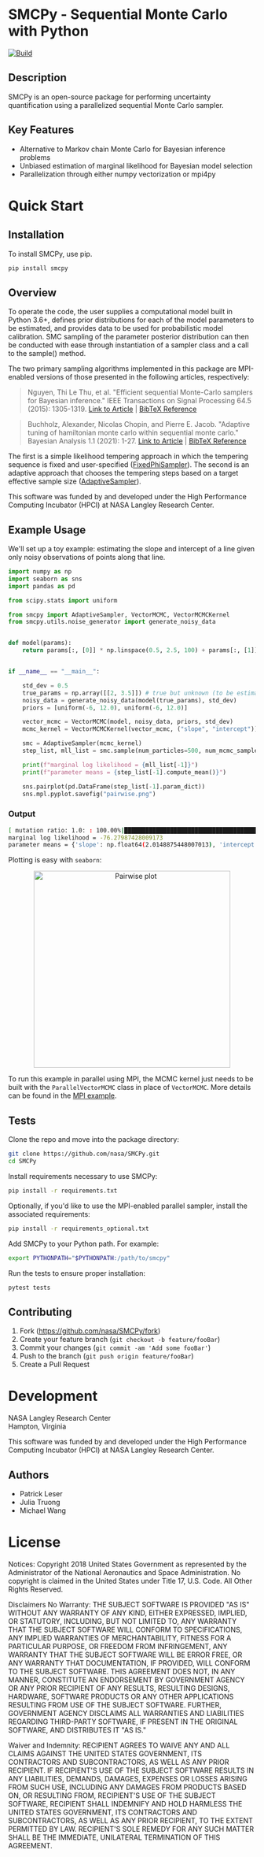 SMCPy - **S**equential **M**onte **C**arlo with **Py**thon 
==========================================================================
[![Build](https://github.com/nasa/SMCPy/actions/workflows/tests.yml/badge.svg)](https://github.com/nasa/SMCPy/actions)

## Description
SMCPy is an open-source package for performing uncertainty quantification using
a parallelized sequential Monte Carlo sampler.

## Key Features
* Alternative to Markov chain Monte Carlo for Bayesian inference problems
* Unbiased estimation of marginal likelihood for Bayesian model selection
* Parallelization through either numpy vectorization or mpi4py

# Quick Start

## Installation
To install SMCPy, use pip.
```sh
pip install smcpy
```

## Overview
To operate the code, the user supplies a computational model built in Python
3.6+, defines prior distributions for each of the model parameters to be
estimated, and provides data to be used for probabilistic model calibration. SMC
sampling of the parameter posterior distribution can then be conducted with ease
through instantiation of a sampler class and a call to the sample() method.

The two primary sampling algorithms implemented in this package are MPI-enabled
versions of those presented in the following articles, respectively:
> Nguyen, Thi Le Thu, et al. "Efficient sequential Monte-Carlo samplers for Bayesian
> inference." IEEE Transactions on Signal Processing 64.5 (2015): 1305-1319.
[Link to Article](https://ieeexplore.ieee.org/stamp/stamp.jsp?arnumber=7339702) | [BibTeX Reference](https://scholar.googleusercontent.com/scholar.bib?q=info:L7AZJvppx1MJ:scholar.google.com/&output=citation&scisdr=CgUT24-FENXorVVNYK0:AAGBfm0AAAAAXYJIeK1GJKW947imCXoXAkfc7yZjQ7Oo&scisig=AAGBfm0AAAAAXYJIeNYSGEVCrlauowP6jMwVMHB_blTp&scisf=4&ct=citation&cd=-1&hl=en)


> Buchholz, Alexander, Nicolas Chopin, and Pierre E. Jacob. "Adaptive tuning of
> hamiltonian monte carlo within sequential monte carlo." Bayesian Analysis
> 1.1 (2021): 1-27.
[Link to Article](https://projecteuclid.org/journals/bayesian-analysis/advance-publication/Adaptive-Tuning-of-Hamiltonian-Monte-Carlo-Within-Sequential-Monte-Carlo/10.1214/20-BA1222.full) | [BibTeX Reference](https://scholar.googleusercontent.com/scholar.bib?q=info:wkjyyAN3q3UJ:scholar.google.com/&output=citation&scisdr=CgUA1gUaENXokaHu_K0:AAGBfm0AAAAAYXbr5K0e7EUBTRYw-hgqrmqC-G0ghzIo&scisig=AAGBfm0AAAAAYXbr5FfqGNe5PbrfGSvhMKzBoUbwdXDH&scisf=4&ct=citation&cd=-1&hl=en)

The first is a simple likelihood tempering approach in which the tempering
sequence is fixed and user-specified
([FixedPhiSampler](https://github.com/nasa/SMCPy/blob/8b7813106de077c80992ba37d2d85944d6cce40c/smcpy/samplers.py#L44)).
The second is an adaptive approach that chooses the tempering steps based on a
target effective sample size ([AdaptiveSampler](https://github.com/nasa/SMCPy/blob/8b7813106de077c80992ba37d2d85944d6cce40c/smcpy/samplers.py#L92)).

This software was funded by and developed under the High Performance Computing
Incubator (HPCI) at NASA Langley Research Center.

## Example Usage

We'll set up a toy example: estimating the slope and intercept of a line given only noisy observations of points along that line.
```python
import numpy as np
import seaborn as sns
import pandas as pd

from scipy.stats import uniform

from smcpy import AdaptiveSampler, VectorMCMC, VectorMCMCKernel
from smcpy.utils.noise_generator import generate_noisy_data


def model(params):
    return params[:, [0]] * np.linspace(0.5, 2.5, 100) + params[:, [1]]


if __name__ == "__main__":

    std_dev = 0.5
    true_params = np.array([[2, 3.5]]) # true but unknown (to be estimated)
    noisy_data = generate_noisy_data(model(true_params), std_dev)
    priors = [uniform(-6, 12.0), uniform(-6, 12.0)]

    vector_mcmc = VectorMCMC(model, noisy_data, priors, std_dev)
    mcmc_kernel = VectorMCMCKernel(vector_mcmc, ("slope", "intercept"))

    smc = AdaptiveSampler(mcmc_kernel)
    step_list, mll_list = smc.sample(num_particles=500, num_mcmc_samples=10)

    print(f"marginal log likelihood = {mll_list[-1]}")
    print(f"parameter means = {step_list[-1].compute_mean()}")

    sns.pairplot(pd.DataFrame(step_list[-1].param_dict))
    sns.mpl.pyplot.savefig("pairwise.png")
```
### Output
```bash
[ mutation ratio: 1.0: : 100.00%|███████████████████████████████████████| phi: 1.00000/1.0 [00:00<00:00
marginal log likelihood = -76.27987428009173
parameter means = {'slope': np.float64(2.0148875448007013), 'intercept': np.float64(3.523915137965013)}
```
Plotting is easy with `seaborn`:
<p align="center">
<img src="https://github.com/nasa/SMCPy/blob/main/examples/linear_example/pairwise.png" width="400" alt="Pairwise plot"/>
</p>

To run this example in parallel using MPI, the MCMC kernel just needs to be built with the
`ParallelVectorMCMC` class in place of `VectorMCMC`. More details can be found in the
[MPI example](https://github.com/nasa/SMCPy/blob/main/examples/mpi_example/run_example.py).

Tests
-----

Clone the repo and move into the package directory:

```sh
git clone https://github.com/nasa/SMCPy.git
cd SMCPy
```

Install requirements necessary to use SMCPy:

```sh
pip install -r requirements.txt
```

Optionally, if you'd like to use the MPI-enabled parallel sampler, install the
associated requirements:

```sh
pip install -r requirements_optional.txt
```

Add SMCPy to your Python path. For example:

```sh
export PYTHONPATH="$PYTHONPATH:/path/to/smcpy"
```

Run the tests to ensure proper installation:

```sh
pytest tests
```

## Contributing
1.  Fork (<https://github.com/nasa/SMCPy/fork>)
2.  Create your feature branch (`git checkout -b feature/fooBar`)
3.  Commit your changes (`git commit -am 'Add some fooBar'`)
4.  Push to the branch (`git push origin feature/fooBar`)
5.  Create a Pull Request

# Development
NASA Langley Research Center <br /> 
Hampton, Virginia <br /> 

This software was funded by and developed under the High Performance Computing Incubator (HPCI) at NASA Langley Research Center. <br /> 

## Authors
* Patrick Leser
* Julia Truong
* Michael Wang

# License
Notices:
Copyright 2018 United States Government as represented by the Administrator of
the National Aeronautics and Space Administration. No copyright is claimed in
the United States under Title 17, U.S. Code. All Other Rights Reserved.
 
Disclaimers
No Warranty: THE SUBJECT SOFTWARE IS PROVIDED "AS IS" WITHOUT ANY WARRANTY OF
ANY KIND, EITHER EXPRESSED, IMPLIED, OR STATUTORY, INCLUDING, BUT NOT LIMITED
TO, ANY WARRANTY THAT THE SUBJECT SOFTWARE WILL CONFORM TO SPECIFICATIONS, ANY
IMPLIED WARRANTIES OF MERCHANTABILITY, FITNESS FOR A PARTICULAR PURPOSE, OR
FREEDOM FROM INFRINGEMENT, ANY WARRANTY THAT THE SUBJECT SOFTWARE WILL BE ERROR
FREE, OR ANY WARRANTY THAT DOCUMENTATION, IF PROVIDED, WILL CONFORM TO THE
SUBJECT SOFTWARE. THIS AGREEMENT DOES NOT, IN ANY MANNER, CONSTITUTE AN
ENDORSEMENT BY GOVERNMENT AGENCY OR ANY PRIOR RECIPIENT OF ANY RESULTS,
RESULTING DESIGNS, HARDWARE, SOFTWARE PRODUCTS OR ANY OTHER APPLICATIONS
RESULTING FROM USE OF THE SUBJECT SOFTWARE.  FURTHER, GOVERNMENT AGENCY
DISCLAIMS ALL WARRANTIES AND LIABILITIES REGARDING THIRD-PARTY SOFTWARE, IF
PRESENT IN THE ORIGINAL SOFTWARE, AND DISTRIBUTES IT "AS IS."
 
Waiver and Indemnity:  RECIPIENT AGREES TO WAIVE ANY AND ALL CLAIMS AGAINST THE
UNITED STATES GOVERNMENT, ITS CONTRACTORS AND SUBCONTRACTORS, AS WELL AS ANY
PRIOR RECIPIENT.  IF RECIPIENT'S USE OF THE SUBJECT SOFTWARE RESULTS IN ANY
LIABILITIES, DEMANDS, DAMAGES, EXPENSES OR LOSSES ARISING FROM SUCH USE,
INCLUDING ANY DAMAGES FROM PRODUCTS BASED ON, OR RESULTING FROM, RECIPIENT'S
USE OF THE SUBJECT SOFTWARE, RECIPIENT SHALL INDEMNIFY AND HOLD HARMLESS THE
UNITED STATES GOVERNMENT, ITS CONTRACTORS AND SUBCONTRACTORS, AS WELL AS ANY
PRIOR RECIPIENT, TO THE EXTENT PERMITTED BY LAW.  RECIPIENT'S SOLE REMEDY FOR
ANY SUCH MATTER SHALL BE THE IMMEDIATE, UNILATERAL TERMINATION OF THIS
AGREEMENT.
